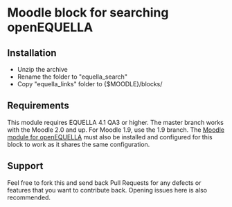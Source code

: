 Moodle block for searching openEQUELLA
=============

Installation
------------
- Unzip the archive
- Rename the folder to "equella_search"
- Copy "equella_links" folder to {$MOODLE}/blocks/ 

Requirements
------------

This module requires EQUELLA 4.1 QA3 or higher.  The master branch works with the Moodle 2.0 and up.  For Moodle 1.9, use the 1.9 branch.  The [Moodle module for openEQUELLA](https://github.com/equella/moodle-block-search) must also be installed and configured for this block to work as it shares the same configuration.

Support
-------

Feel free to fork this and send back Pull Requests for any defects or features that you want to contribute back.  Opening issues here is also recommended.
